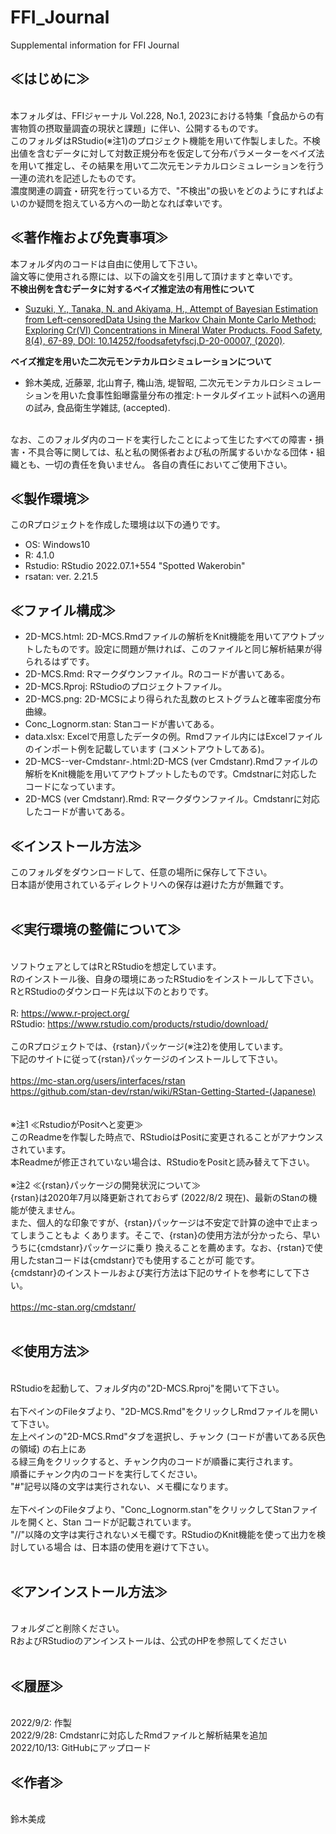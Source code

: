 # FFI_Journal
Supplemental information for FFI Journal
<br>
## ≪はじめに≫
<br>
本フォルダは、FFIジャーナル Vol.228, No.1, 2023における特集「食品からの有害物質の摂取量調査の現状と課題」に伴い、公開するものです。
<br>
このフォルダはRStudio(※注1)のプロジェクト機能を用いて作製しました。不検出値を含むデータに対して対数正規分布を仮定して分布パラメーターをベイズ法を用いて推定し、その結果を用いて二次元モンテカルロシミュレーションを行う一連の流れを記述したものです。
<br>
濃度関連の調査・研究を行っている方で、"不検出"の扱いをどのようにすればよいのか疑問を抱えている方への一助となれば幸いです。


## ≪著作権および免責事項≫
本フォルダ内のコードは自由に使用して下さい。<br>
論文等に使用される際には、以下の論文を引用して頂けますと幸いです。<br>
**不検出例を含むデータに対するベイズ推定法の有用性について**<br>
* [Suzuki, Y., Tanaka, N. and Akiyama, H., Attempt of Bayesian Estimation from Left-censoredData Using the Markov Chain Monte Carlo Method: Exploring Cr(VI) Concentrations in Mineral  Water Products. Food Safety, 8(4), 67-89, DOI: 10.14252/foodsafetyfscj.D-20-00007, (2020)](https://www.jstage.jst.go.jp/article/foodsafetyfscj/8/4/8_D-20-00007/_article).<br>

**ベイズ推定を用いた二次元モンテカルロシミュレーションについて**<br>
* 鈴木美成, 近藤翠, 北山育子, 穐山浩, 堤智昭, 二次元モンテカルロシミュレーションを用いた食事性鉛曝露量分布の推定:トータルダイエット試料への適用の試み, 食品衛生学雑誌, (accepted).
<br>
なお、このフォルダ内のコードを実行したことによって生じたすべての障害・損害・不具合等に関しては、私と私の関係者および私の所属するいかなる団体・組織とも、一切の責任を負いません。
各自の責任においてご使用下さい。


## ≪製作環境≫
このRプロジェクトを作成した環境は以下の通りです。
* OS: Windows10
* R: 4.1.0
* Rstudio: RStudio 2022.07.1+554 "Spotted Wakerobin"
* rsatan: ver. 2.21.5

## ≪ファイル構成≫
* 2D-MCS.html: 2D-MCS.Rmdファイルの解析をKnit機能を用いてアウトプットしたものです。設定に問題が無ければ、このファイルと同じ解析結果が得られるはずです。
* 2D-MCS.Rmd: Rマークダウンファイル。Rのコードが書いてある。
* 2D-MCS.Rproj: RStudioのプロジェクトファイル。
* 2D-MCS.png: 2D-MCSにより得られた乱数のヒストグラムと確率密度分布曲線。
* Conc_Lognorm.stan: Stanコードが書いてある。
* data.xlsx: Excelで用意したデータの例。Rmdファイル内にはExcelファイルのインポート例を記載しています (コメントアウトしてある)。
* 2D-MCS--ver-Cmdstanr-.html:2D-MCS  (ver Cmdstanr).Rmdファイルの解析をKnit機能を用いてアウトプットしたものです。Cmdstnarに対応したコードになっています。
* 2D-MCS (ver Cmdstanr).Rmd: Rマークダウンファイル。Cmdstanrに対応したコードが書いてある。


## ≪インストール方法≫
このフォルダをダウンロードして、任意の場所に保存して下さい。<br>
日本語が使用されているディレクトリへの保存は避けた方が無難です。<br>
<br>
## ≪実行環境の整備について≫
<br>ソフトウェアとしてはRとRStudioを想定しています。
<br>Rのインストール後、自身の環境にあったRStudioをインストールして下さい。
<br>RとRStudioのダウンロード先は以下のとおりです。
<br>
<br>R: <https://www.r-project.org/>
<br>RStudio: <https://www.rstudio.com/products/rstudio/download/>
<br>
<br>このRプロジェクトでは、{rstan}パッケージ(※注2)を使用しています。
<br>下記のサイトに従って{rstan}パッケージのインストールして下さい。
<br>
<br>https://mc-stan.org/users/interfaces/rstan
<br>https://github.com/stan-dev/rstan/wiki/RStan-Getting-Started-(Japanese)
<br>
<br>
<br>※注1 ≪RstudioがPositへと変更≫
<br>このReadmeを作製した時点で、RStudioはPositに変更されることがアナウンスされています。
<br>本Readmeが修正されていない場合は、RStudioをPositと読み替えて下さい。
<br>
<br>※注2 ≪{rstan}パッケージの開発状況について≫
<br>{rstan}は2020年7月以降更新されておらず (2022/8/2 現在)、最新のStanの機能が使えません。
<br>また、個人的な印象ですが、{rstan}パッケージは不安定で計算の途中で止まってしまうこともよ
くあります。そこで、{rstan}の使用方法が分かったら、早いうちに{cmdstanr}パッケージに乗り
換えることを薦めます。なお、{rstan}で使用したstanコードは{cmdstanr}でも使用することが可
能です。
<br>{cmdstanr}のインストールおよび実行方法は下記のサイトを参考にして下さい。
<br>
<br>https://mc-stan.org/cmdstanr/
<br>
<br>
## ≪使用方法≫
<br>RStudioを起動して、フォルダ内の"2D-MCS.Rproj"を開いて下さい。
<br>
<br>右下ペインのFileタブより、"2D-MCS.Rmd"をクリックしRmdファイルを開いて下さい。
<br>左上ペインの"2D-MCS.Rmd"タブを選択し、チャンク (コードが書いてある灰色の領域) の右上にあ
<br>る緑三角をクリックすると、チャンク内のコードが順番に実行されます。
<br>順番にチャンク内のコードを実行してください。
<br>"#"記号以降の文字は実行されない、メモ欄になります。
<br>
<br>左下ペインのFileタブより、"Conc_Lognorm.stan"をクリックしてStanファイルを開くと、Stan
コードが記載されています。
<br>"//"以降の文字は実行されないメモ欄です。RStudioのKnit機能を使って出力を検討している場合
は、日本語の使用を避けて下さい。
<br>
<br>
## ≪アンインストール方法≫
<br>フォルダごと削除ください。
<br>RおよびRStudioのアンインストールは、公式のHPを参照してください
<br>
<br>
## ≪履歴≫
<br>2022/9/2: 作製
<br>2022/9/28: Cmdstanrに対応したRmdファイルと解析結果を追加
<br>2022/10/13: GitHubにアップロード 
<br>
## ≪作者≫
<br>鈴木美成
